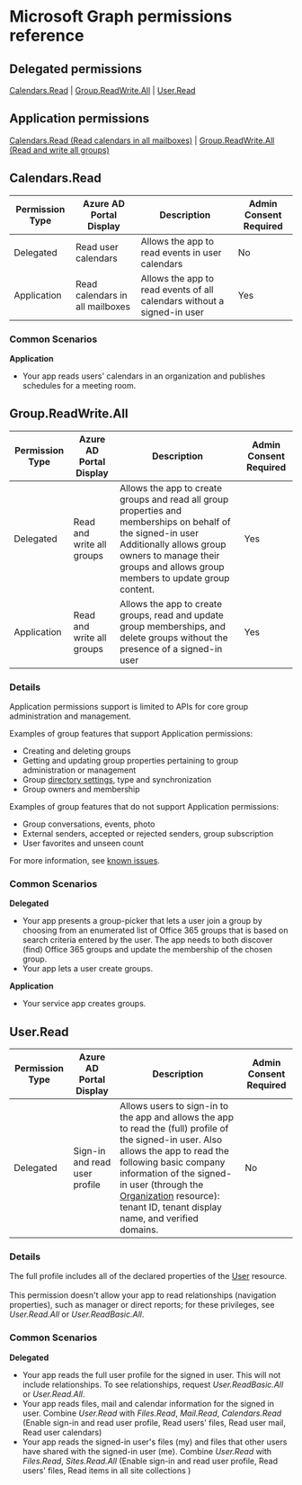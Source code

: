# Microsoft Graph permissions reference 

## Delegated permissions
[Calendars.Read](#Calendars_Read) | [Group.ReadWrite.All](#Group_ReadWrite_All) | [User.Read](#User_Read)

## Application permissions
[Calendars.Read (Read calendars in all mailboxes)](#Calendars_Read) | [Group.ReadWrite.All (Read and write all groups)](#Group_ReadWrite_All)

<a name="Calendars_Read"></a>
## Calendars.Read

|Permission Type | Azure AD Portal Display | Description | Admin Consent Required |
|---|----|---|----|
|Delegated | Read user calendars | Allows the app to read events in user calendars | No |
|Application | Read calendars in all mailboxes | Allows the app to read events of all calendars without a signed-in user | Yes |


### Common Scenarios
**Application**

* Your app reads users' calendars in an organization and publishes schedules for a meeting room. 


<a name="Group_ReadWrite_All"></a>
## Group.ReadWrite.All

|Permission Type | Azure AD Portal Display | Description | Admin Consent Required |
|---|----|---|----|
|Delegated | Read and write all groups | Allows the app to create groups and read all group properties and memberships on behalf of the signed-in user  Additionally allows group owners to manage their groups and allows group members to update group content. | Yes |
|Application | Read and write all groups |Allows the app to create groups, read and update group memberships, and delete groups without the presence of a signed-in user | Yes |

### Details

Application permissions support is limited to APIs for core group administration and management. 

Examples of group features that support Application permissions: 

* Creating and deleting groups
* Getting and updating group properties pertaining to group administration or management
* Group [directory settings](../api-reference/v1.0/resources/directoryobject.md), type and synchronization
* Group owners and membership


Examples of group features that do not support Application permissions:

* Group conversations, events, photo
* External senders, accepted or rejected senders, group subscription
* User favorites and unseen count

For more information, see [known issues](../overview/release_notes.md#groups).


### Common Scenarios
**Delegated**

* Your app presents a group-picker that lets a user join a group by choosing from an enumerated list of Office 365 groups that is based on search criteria entered by the user. The app needs to both discover (find) Office 365 groups and update the membership of the chosen group.
* Your app lets a user create groups. 

**Application**

* Your service app creates groups. 

<a name="User_Read"></a>
## User.Read

|Permission Type | Azure AD Portal Display | Description | Admin Consent Required |
|---|----|---|----|
|Delegated | Sign-in and read user profile | Allows users to sign-in to the app and allows the app to read the (full) profile of the signed-in user. Also allows the app to read the following basic company information of the signed-in user (through the [Organization](../api-reference/v1.0/resources/organization.md) resource): tenant ID, tenant display name, and verified domains. | No |

### Details
The full profile includes all of the declared properties of the [User](../api-reference/v1.0/resources/user.md) resource. <br/><br/>This permission doesn't allow your app to read relationships (navigation properties), such as manager or direct reports; for these privileges, see _User.Read.All_ or _User.ReadBasic.All_.

### Common Scenarios
**Delegated**
* Your app reads the full user profile for the signed in user. This will not include relationships. To see relationships, request _User.ReadBasic.All_ or _User.Read.All_.
* Your app reads files, mail and calendar information for the signed in user. Combine _User.Read_ with  _Files.Read_, _Mail.Read_, _Calendars.Read_  (Enable sign-in and read user profile, Read users' files,  Read user mail,  Read user calendars)
* Your app reads  the signed-in user's files (my) and files that other users have shared with the signed-in user (me). Combine  _User.Read_ with  _Files.Read_, _Sites.Read.All_ (Enable sign-in and read user profile, Read users' files,  Read items in all site collections )
